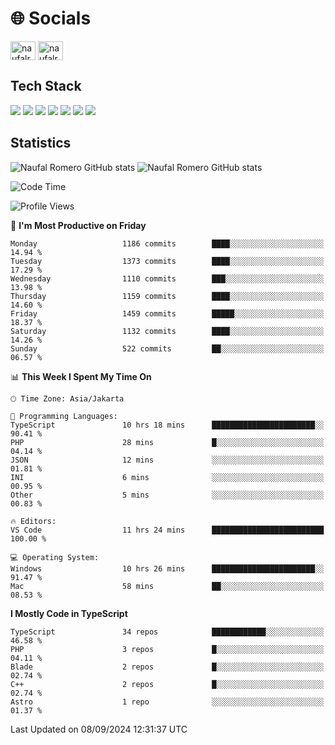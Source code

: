 <h1 align="">🌐 Socials</h1>
<p align="left">
<a href="https://linkedin.com/in/naufal-romero-putra-pratama-9ab816177/" target="blank"><img align="center" src="https://raw.githubusercontent.com/rahuldkjain/github-profile-readme-generator/master/src/images/icons/Social/linked-in-alt.svg" alt="naufalromero" height="30" width="40" /></a>
<a href="https://instagram.com/naufalromero" target="blank"><img align="center" src="https://raw.githubusercontent.com/rahuldkjain/github-profile-readme-generator/master/src/images/icons/Social/instagram.svg" alt="naufalromero" height="30" width="40" /></a>
</p>


<h2 align="">Tech Stack</h2>
<div align="">
  <img src="https://img.shields.io/badge/next.js-000000?style=for-the-badge&logo=nextdotjs&logoColor=white"/>
 <img src="https://img.shields.io/badge/typescript-%23007ACC.svg?style=for-the-badge&logo=typescript&logoColor=white"/>
 <img src="https://img.shields.io/badge/react-%2320232a.svg?style=for-the-badge&logo=react&logoColor=%2361DAFB"/>
 <img src="https://img.shields.io/badge/tailwindcss-%2338B2AC.svg?style=for-the-badge&logo=tailwind-css&logoColor=white"/>
 <img src="https://img.shields.io/badge/Prisma-3982CE?style=for-the-badge&logo=Prisma&logoColor=white"/>
 <img src="https://img.shields.io/badge/javascript-%23323330.svg?style=for-the-badge&logo=javascript&logoColor=%23F7DF1E"/>
 <img src="https://img.shields.io/badge/java-%23ED8B00.svg?style=for-the-badge&logo=openjdk&logoColor=white"/>
</div>


<h2 align="">Statistics</h2>
<div align="">
<img src="https://github-readme-stats-xi-nine-74.vercel.app/api?username=romves&show_icons=true&theme=tokyonight&include_all_commits=true&count_private=true" alt="Naufal Romero GitHub stats"/>
<img src="https://github-readme-stats-xi-nine-74.vercel.app/api/top-langs/?username=romves&theme=tokyonight&hide_border=false&include_all_commits=true&count_private=true&layout=compact" alt="Naufal Romero GitHub stats"/>
</div>

<!--START_SECTION:waka-->
![Code Time](http://img.shields.io/badge/Code%20Time-1%2C538%20hrs%209%20mins-blue)

![Profile Views](http://img.shields.io/badge/Profile%20Views-12-blue)

📅 **I'm Most Productive on Friday** 

```text
Monday                   1186 commits        ████░░░░░░░░░░░░░░░░░░░░░   14.94 % 
Tuesday                  1373 commits        ████░░░░░░░░░░░░░░░░░░░░░   17.29 % 
Wednesday                1110 commits        ███░░░░░░░░░░░░░░░░░░░░░░   13.98 % 
Thursday                 1159 commits        ████░░░░░░░░░░░░░░░░░░░░░   14.60 % 
Friday                   1459 commits        █████░░░░░░░░░░░░░░░░░░░░   18.37 % 
Saturday                 1132 commits        ████░░░░░░░░░░░░░░░░░░░░░   14.26 % 
Sunday                   522 commits         ██░░░░░░░░░░░░░░░░░░░░░░░   06.57 % 
```


📊 **This Week I Spent My Time On** 

```text
🕑︎ Time Zone: Asia/Jakarta

💬 Programming Languages: 
TypeScript               10 hrs 18 mins      ███████████████████████░░   90.41 % 
PHP                      28 mins             █░░░░░░░░░░░░░░░░░░░░░░░░   04.14 % 
JSON                     12 mins             ░░░░░░░░░░░░░░░░░░░░░░░░░   01.81 % 
INI                      6 mins              ░░░░░░░░░░░░░░░░░░░░░░░░░   00.95 % 
Other                    5 mins              ░░░░░░░░░░░░░░░░░░░░░░░░░   00.83 % 

🔥 Editors: 
VS Code                  11 hrs 24 mins      █████████████████████████   100.00 % 

💻 Operating System: 
Windows                  10 hrs 26 mins      ███████████████████████░░   91.47 % 
Mac                      58 mins             ██░░░░░░░░░░░░░░░░░░░░░░░   08.53 % 
```

**I Mostly Code in TypeScript** 

```text
TypeScript               34 repos            ████████████░░░░░░░░░░░░░   46.58 % 
PHP                      3 repos             █░░░░░░░░░░░░░░░░░░░░░░░░   04.11 % 
Blade                    2 repos             █░░░░░░░░░░░░░░░░░░░░░░░░   02.74 % 
C++                      2 repos             █░░░░░░░░░░░░░░░░░░░░░░░░   02.74 % 
Astro                    1 repo              ░░░░░░░░░░░░░░░░░░░░░░░░░   01.37 % 
```




 Last Updated on 08/09/2024 12:31:37 UTC
<!--END_SECTION:waka-->
